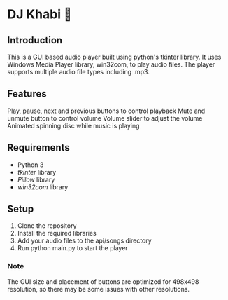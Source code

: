 # DJ Khabi 🦖
## Introduction

This is a GUI based audio player built using python's tkinter library. It uses Windows Media Player library, win32com, to play audio files. The player supports multiple audio file types including .mp3.

## Features

Play, pause, next and previous buttons to control playback
Mute and unmute button to control volume
Volume slider to adjust the volume
Animated spinning disc while music is playing

## Requirements

- Python 3
- *tkinter* library
- *Pillow* library
- *win32com* library

## Setup

1. Clone the repository
2. Install the required libraries
3. Add your audio files to the api/songs directory
4. Run python main.py to start the player

### Note

The GUI size and placement of buttons are optimized for 498x498 resolution, so there may be some issues with other resolutions.
